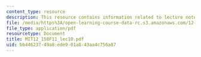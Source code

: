 ```yaml
---
content_type: resource
description: This resource contains information related to lecture notes.
file: /media/https%3A/open-learning-course-data-rc.s3.amazonaws.com/12-158-molecular-biogeochemistry-fall-2011/bb44623749a8ede901a843aa4c756a87_MIT12_158F11_lec10.pdf
file_type: application/pdf
resourcetype: Document
title: MIT12_158F11_lec10.pdf
uid: bb446237-49a8-ede9-01a8-43aa4c756a87
---
```


